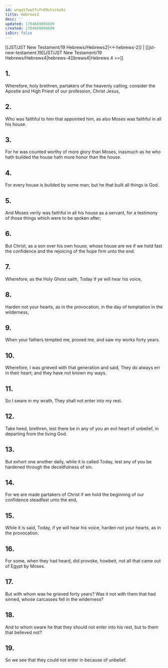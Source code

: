```yaml
---
id: wnqq17wwtfufn09utvikobi
title: Hebrews3
desc: ''
updated: 1704669006609
created: 1704669006609
isDir: false
---
```

[[JST/JST New Testament/19 Hebrews/Hebrews2|<<-hebrews-2]] | [[jst-new-testament.19[[JST/JST New Testament/19 Hebrews/Hebrews4|hebrews-4]]brews4|Hebrews 4 >>]]
## 1.
Wherefore, holy brethren, partakers of the heavenly calling, consider the Apostle and High Priest of our profession, Christ Jesus,
## 2.
Who was faithful to him that appointed him, as also Moses was faithful in all his house.
## 3.
For he was counted worthy of more glory than Moses, inasmuch as he who hath builded the house hath more honor than the house.
## 4.
For every house is builded by some man; but he that built all things is God.
## 5.
And Moses verily was faithful in all his house as a servant, for a testimony of those things which were to be spoken after;
## 6.
But Christ, as a son over his own house, whose house are we if we hold fast the confidence and the rejoicing of the hope firm unto the end.
## 7.
Wherefore, as the Holy Ghost saith, Today if ye will hear his voice,
## 8.
Harden not your hearts, as in the provocation, in the day of temptation in the wilderness,
## 9.
When your fathers tempted me, proved me, and saw my works forty years.
## 10.
Wherefore, I was grieved with that generation and said, They do always err in their heart; and they have not known my ways.
## 11.
So I sware in my wrath, They shall not enter into my rest.
## 12.
Take heed, brethren, lest there be in any of you an evil heart of unbelief, in departing from the living God.
## 13.
But exhort one another daily, while it is called Today, lest any of you be hardened through the deceitfulness of sin.
## 14.
For we are made partakers of Christ if we hold the beginning of our confidence steadfast unto the end,
## 15.
While it is said, Today, if ye will hear his voice, harden not your hearts, as in the provocation.
## 16.
For some, when they had heard, did provoke, howbeit, not all that came out of Egypt by Moses.
## 17.
But with whom was he grieved forty years? Was it not with them that had sinned, whose carcasses fell in the wilderness?
## 18.
And to whom sware he that they should not enter into his rest, but to them that believed not?
## 19.
So we see that they could not enter in because of unbelief.

